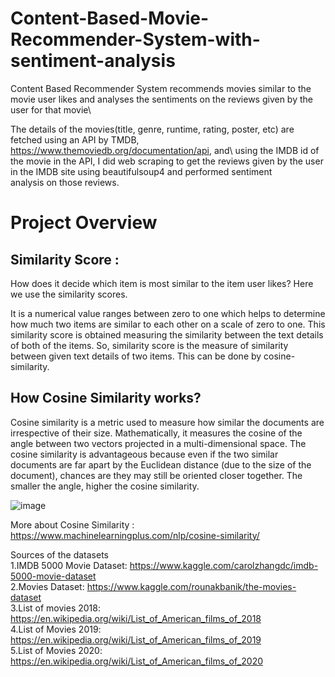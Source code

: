 # Content-Based-Movie-Recommender-System-with-sentiment-analysis

Content Based Recommender System recommends movies similar to the movie user likes and analyses the sentiments on the reviews given by the user for that movie\

The details of the movies(title, genre, runtime, rating, poster, etc) are fetched using an API by TMDB, https://www.themoviedb.org/documentation/api, and\ 
using the IMDB id of the movie in the API, I did web scraping to get the reviews given by the user in the IMDB site using beautifulsoup4 and performed sentiment \
analysis on those reviews.



# Project Overview
## Similarity Score :
How does it decide which item is most similar to the item user likes? Here we use the similarity scores.

It is a numerical value ranges between zero to one which helps to determine how much two items are similar to each other on a scale of zero to one. This similarity score is obtained measuring the similarity between the text details of both of the items. So, similarity score is the measure of similarity between given text details of two items. This can be done by cosine-similarity.

## How Cosine Similarity works?
Cosine similarity is a metric used to measure how similar the documents are irrespective of their size. Mathematically, it measures the cosine of the angle between two vectors projected in a multi-dimensional space. The cosine similarity is advantageous because even if the two similar documents are far apart by the Euclidean distance (due to the size of the document), chances are they may still be oriented closer together. The smaller the angle, higher the cosine similarity.

![image](https://user-images.githubusercontent.com/49829889/146650553-e74b4358-266c-4107-ab38-12f77fed11bb.png)


More about Cosine Similarity : https://www.machinelearningplus.com/nlp/cosine-similarity/

Sources of the datasets\
1.IMDB 5000 Movie Dataset: https://www.kaggle.com/carolzhangdc/imdb-5000-movie-dataset \
2.Movies Dataset: https://www.kaggle.com/rounakbanik/the-movies-dataset \
3.List of movies 2018: https://en.wikipedia.org/wiki/List_of_American_films_of_2018 \
4.List of Movies 2019: https://en.wikipedia.org/wiki/List_of_American_films_of_2019 \
5.List of Movies 2020: https://en.wikipedia.org/wiki/List_of_American_films_of_2020




